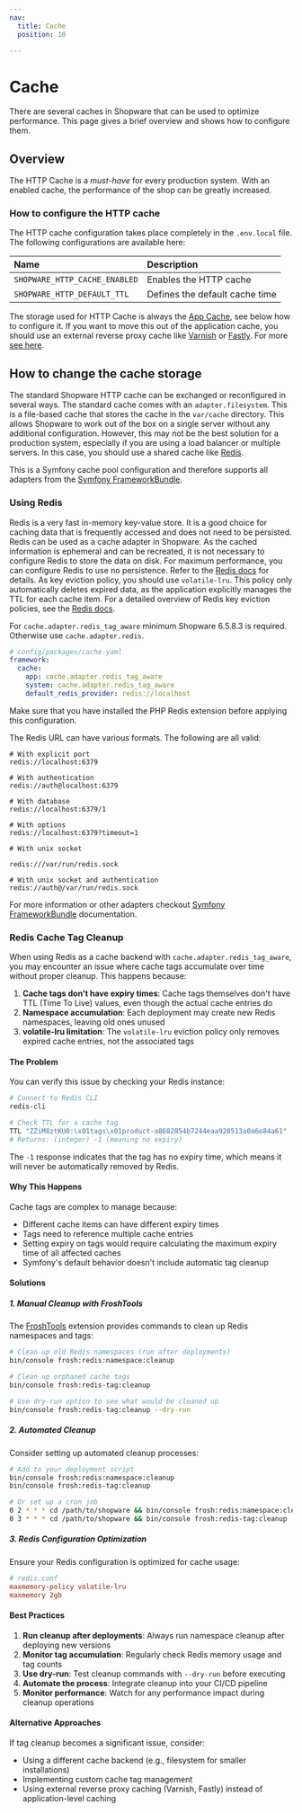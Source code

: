 ```yaml
---
nav:
  title: Cache
  position: 10

---
```


# Cache

There are several caches in Shopware that can be used to optimize performance. This page gives a brief overview and shows how to configure them.

## Overview

The HTTP Cache is a *must-have* for every production system. With an enabled cache, the performance of the shop can be greatly increased.

### How to configure the HTTP cache

The HTTP cache configuration takes place completely in the `.env.local` file. The following configurations are available here:

| Name                          | Description                    |
|:------------------------------|:-------------------------------|
| `SHOPWARE_HTTP_CACHE_ENABLED` | Enables the HTTP cache         |
| `SHOPWARE_HTTP_DEFAULT_TTL`   | Defines the default cache time |

The storage used for HTTP Cache is always the [App Cache](#app-cache), see below how to configure it. If you want to move this out of the application cache, you should use an external reverse proxy cache like [Varnish](https://varnish-cache.org/) or [Fastly](https://www.fastly.com/). For more [see here](../infrastructure//reverse-http-cache.md).

## How to change the cache storage

The standard Shopware HTTP cache can be exchanged or reconfigured in several ways. The standard cache comes with an `adapter.filesystem`. This is a file-based cache that stores the cache in the `var/cache` directory. This allows Shopware to work out of the box on a single server without any additional configuration. However, this may not be the best solution for a production system, especially if you are using a load balancer or multiple servers. In this case, you should use a shared cache like [Redis](https://redis.io/).

This is a Symfony cache pool configuration and therefore supports all adapters from the [Symfony FrameworkBundle](https://symfony.com/doc/current/cache.html#configuring-cache-with-frameworkbundle).

### Using Redis

Redis is a very fast in-memory key-value store. It is a good choice for caching data that is frequently accessed and does not need to be persisted. Redis can be used as a cache adapter in Shopware. As the cached information is ephemeral and can be recreated, it is not necessary to configure Redis to store the data on disk. For maximum performance, you can configure Redis to use no persistence. Refer to the [Redis docs](https://redis.io/docs/latest/operate/oss_and_stack/management/persistence/) for details.
As key eviction policy, you should use `volatile-lru`. This policy only automatically deletes expired data, as the application explicitly manages the TTL for each cache item. For a detailed overview of Redis key eviction policies, see the [Redis docs](https://redis.io/docs/latest/develop/reference/eviction/).

For `cache.adapter.redis_tag_aware` minimum Shopware 6.5.8.3 is required. Otherwise use `cache.adapter.redis`.

```yaml
# config/packages/cache.yaml
framework:
  cache:
    app: cache.adapter.redis_tag_aware
    system: cache.adapter.redis_tag_aware
    default_redis_provider: redis://localhost
```

Make sure that you have installed the PHP Redis extension before applying this configuration.

The Redis URL can have various formats. The following are all valid:

```text
# With explicit port
redis://localhost:6379

# With authentication
redis://auth@localhost:6379

# With database
redis://localhost:6379/1

# With options
redis://localhost:6379?timeout=1

# With unix socket

redis:///var/run/redis.sock

# With unix socket and authentication
redis://auth@/var/run/redis.sock
```

For more information or other adapters checkout [Symfony FrameworkBundle](https://symfony.com/doc/current/cache.html#configuring-cache-with-frameworkbundle) documentation.

### Redis Cache Tag Cleanup

When using Redis as a cache backend with `cache.adapter.redis_tag_aware`, you may encounter an issue where cache tags accumulate over time without proper cleanup. This happens because:

1. **Cache tags don't have expiry times**: Cache tags themselves don't have TTL (Time To Live) values, even though the actual cache entries do
2. **Namespace accumulation**: Each deployment may create new Redis namespaces, leaving old ones unused
3. **volatile-lru limitation**: The `volatile-lru` eviction policy only removes expired cache entries, not the associated tags

#### The Problem

You can verify this issue by checking your Redis instance:

```bash
# Connect to Redis CLI
redis-cli

# Check TTL for a cache tag
TTL "ZZiM8ztKU0:\x01tags\x01product-a8682854b7244eaa920513a0a6e84a61"
# Returns: (integer) -1 (meaning no expiry)
```

The `-1` response indicates that the tag has no expiry time, which means it will never be automatically removed by Redis.

#### Why This Happens

Cache tags are complex to manage because:
- Different cache items can have different expiry times
- Tags need to reference multiple cache entries
- Setting expiry on tags would require calculating the maximum expiry time of all affected caches
- Symfony's default behavior doesn't include automatic tag cleanup

#### Solutions

##### 1. Manual Cleanup with FroshTools

The [FroshTools](https://github.com/FriendsOfShopware/FroshTools) extension provides commands to clean up Redis namespaces and tags:

```bash
# Clean up old Redis namespaces (run after deployments)
bin/console frosh:redis:namespace:cleanup

# Clean up orphaned cache tags
bin/console frosh:redis-tag:cleanup

# Use dry-run option to see what would be cleaned up
bin/console frosh:redis-tag:cleanup --dry-run
```

##### 2. Automated Cleanup

Consider setting up automated cleanup processes:

```bash
# Add to your deployment script
bin/console frosh:redis:namespace:cleanup
bin/console frosh:redis-tag:cleanup

# Or set up a cron job
0 2 * * * cd /path/to/shopware && bin/console frosh:redis:namespace:cleanup
0 3 * * * cd /path/to/shopware && bin/console frosh:redis-tag:cleanup
```

##### 3. Redis Configuration Optimization

Ensure your Redis configuration is optimized for cache usage:

```conf
# redis.conf
maxmemory-policy volatile-lru
maxmemory 2gb
```

#### Best Practices

1. **Run cleanup after deployments**: Always run namespace cleanup after deploying new versions
2. **Monitor tag accumulation**: Regularly check Redis memory usage and tag counts
3. **Use dry-run**: Test cleanup commands with `--dry-run` before executing
4. **Automate the process**: Integrate cleanup into your CI/CD pipeline
5. **Monitor performance**: Watch for any performance impact during cleanup operations

#### Alternative Approaches

If tag cleanup becomes a significant issue, consider:

- Using a different cache backend (e.g., filesystem for smaller installations)
- Implementing custom cache tag management
- Using external reverse proxy caching (Varnish, Fastly) instead of application-level caching
